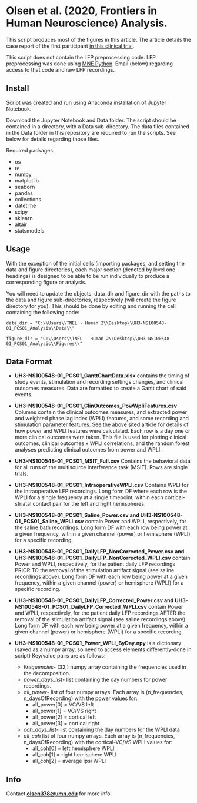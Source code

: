 # Olsen et al. (2020, Frontiers in Human Neuroscience) Analysis.

This script produces most of the figures in this article. The article details the case report of the first participant [in this clinical trial](https://clinicaltrials.gov/ct2/show/NCT03184454).

This script does not contain the LFP preprocessing code. LFP preprocessing was done using [MNE Python](https://mne.tools/stable/index.html). Email (below) regarding access to that code and raw LFP recordings.

## Install
Script was created and run using Anaconda installation of Jupyter Notebook. 

Download the Jupyter Notebook and Data folder. The script should be contained in a directory, with a Data sub-directory. The data files contained in the Data folder in this repository are required to run the scripts. See below for details regarding those files. 

Required packages:
- os
- re
- numpy
- matplotlib
- seaborn
- pandas
- collections 
- datetime
- scipy
- sklearn
- altair
- statsmodels

## Usage
With the exception of the initial cells (importing packages, and setting the data and figure directories), each major section (denoted by level one headings) is designed to be able to be run individually to produce a corresponding figure or analysis.

You will need to update the objects: data_dir and figure_dir with the paths to the data and figure sub-directories, respectively (will create the figure directory for you). This should be done by editing and running the cell containing the following code:

```data_dir = "C:\\Users\\TNEL - Human 2\\Desktop\\UH3-NS100548-01_PCS01_Analysis\\Data\\"``` 

```figure_dir = "C:\\Users\\TNEL - Human 2\\Desktop\\UH3-NS100548-01_PCS01_Analysis\\Figures\\"```
 
 ## Data Format
 
 - **UH3-NS100548-01_PCS01_GanttChartData.xlsx** contains the timing of study events, stimulation and recording settings changes, and clinical outcomes measures. Data are formatted to create a Gantt chart of said events. 
 
 - **UH3-NS100548-01_PCS01_ClinOutcomes_PowWpliFeatures.csv** Columns contain the clinical outcomes measures, and extracted power and weighted phase lag index (WPLI) features, and some recording and stimulation parameter features. See the above sited article for details of how power and WPLI features were calculated. Each row is a day one or more clinical outcomes were taken. This file is used for plotting clinical outcomes, clinical outcomes x WPLI correlations, and the random forest analyses predicting clinical outcomes from power and WPLI.   
 
 - **UH3-NS100548-01_PCS01_MSIT_Full.csv** Contains the behavioral data for all runs of the multisource interference task (MSIT). Rows are single trials.
 
 - **UH3-NS100548-01_PCS01_IntraoperativeWPLI.csv** Contains WPLI for the intraoperative LFP recordings. Long form DF where each row is the WPLI for a single frequency at a single timepoint, within each cortical-striatal contact pair for the left and right hemispheres. 
 
 - **UH3-NS100548-01_PCS01_Saline_Power.csv and UH3-NS100548-01_PCS01_Saline_WPLI.csv** contain Power and WPLI, respectively, for the saline bath recordings. Long form DF with each row being power at a given frequency, within a given channel (power) or hemisphere (WPLI) for a specific recording.
 
- **UH3-NS100548-01_PCS01_DailyLFP_NonCorrected_Power.csv and UH3-NS100548-01_PCS01_DailyLFP_NonCorrected_WPLI.csv** contain Power and WPLI, respectively, for the patient daily LFP recordings PRIOR TO the removal of the stimulation artifact signal (see saline recordings above). Long form DF with each row being power at a given frequency, within a given channel (power) or hemisphere (WPLI) for a specific recording.

- **UH3-NS100548-01_PCS01_DailyLFP_Corrected_Power.csv and UH3-NS100548-01_PCS01_DailyLFP_Corrected_WPLI.csv** contain Power and WPLI, respectively, for the patient daily LFP recordings AFTER the removal of the stimulation artifact signal (see saline recordings above). Long form DF with each row being power at a given frequency, within a given channel (power) or hemisphere (WPLI) for a specific recording.

- **UH3-NS100548-01_PCS01_Power_WPLI_ByDay.npy** is a dictionary (saved as a numpy array, so need to access elements differently-done in script) Key/value pairs are as follows:
  - *Frequencies*- (32,) numpy array containing the frequencies used in the decomposition. 
  - *power_days_list*- list containing the day numbers for power recordings.
  - *all_power*- list of four numpy arrays. Each array is (n_frequencies, n_daysOfRecording) with the power values for:
    - all_power[0] = VC/VS left
    - all_power[1] = VC/VS right
    - all_power[2] = cortical left
    - all_power[3] = cortical right
  - *coh_days_list*- list containing the day numbers for the WPLI data      
  - *all_coh* list of four numpy arrays. Each array is (n_frequencies, n_daysOfRecording) with the cortical-VC/VS WPLI values for:
    - all_coh[0] = left hemisphere WPLI
    - all_coh[1] = right hemisphere WPLI
    - all_coh[2] = average ipsi WPLI

## Info
Contact **olsen378@umn.edu** for more info.

